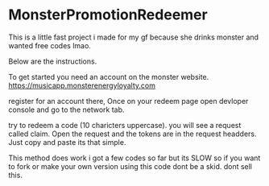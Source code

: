 # MonsterPromotionRedeemer
This is a little fast project i made for my gf because she drinks monster and wanted free codes lmao.




Below are the instructions.

To get started you need an account on the monster website. 
https://musicapp.monsterenergyloyalty.com

register for an account there, Once on your redeem page open devloper console and go to the network tab.

try to redeem a code (10 charicters uppercase). you will see a request called claim. Open the request and the tokens are in the request headders.
Just copy and paste its that simple.

This method does work i got a few codes so far but its SLOW so if you want to fork or make your own version using this code dont be a skid. 
dont sell this. 
  

